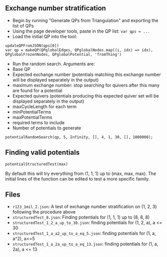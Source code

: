 ## Exchange number stratification

* Begin by running "Generate QPs from Triangulation" and exporting the list of QPs
* Using the page developer tools, paste in the QP list: `var qps = ...`
* Load the initial QP into the tool:
```
updateQPFromJSON(qps[0])
var qp = makeQP(QPglobalEdges, QPglobalNodes.map((i, idx) => idx), QPglobalFrozenNodes, QPglobalPotential, 'fromThing')
```
* Run the random search. Arguments are:
 * Base QP
 * Expected exchange number (potentials matching this exchange number will be displayed separately in the output)
 * maximum exchange number: stop searching for quivers after this many are found for a potential
 * Expected quivers (potentials producing this expected quiver set will be displayed separately in the output)
 * maxCycleLength for each term
 * minPotentialTerms
 * maxPotentialTerms
 * required terms to include
 * Number of potentials to generate
```
potentialRandomSearch(qp, 5, Infinity, [], 4, 1, 30, [], 1000000);
```

## Finding valid potentials

```
potentialStructuredTest(max)
```

By default this will try everything from (1, 1, 1) up to (max, max, max). The initial lines of the function can be edited to test a more specific family.

## Files

* `r123_1mil_2.json`: A test of exchange number stratification on (1, 2, 3) following the procedure above
* `structuredTest_8.json`: Finding potentials for (1, 1, 1) up to (8, 8, 8)
* `structuredTest_1_2_a_up_to_30.json`: finding potentials for (1, 2, a), a <= 30
* `structuredTest_1_a_a2_up_to_a_eq_5.json`: finding potentials for (1, a, a^2), a<=5
* `structuredTest_1_a_2a_up_to_a_eq_13.json`: finding potentials for (1, a, 2a), a <= 13